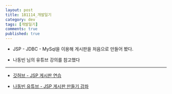 ```yaml
---
layout: post
title: 181114_개발일기
category: dev
tags: [개발일기]
comments: true
published: true
---
```


* JSP - JDBC - MySql을 이용해 게시판을 처음으로 만들어 봤다.

* 나동빈 님의 유튜브 강의를 참고했다

---

* [깃허브 - JSP 게시판 연습](https://github.com/Jonny-Cho/jsp_bbs_prac)

* [나동빈 유튜브 - JSP 게시판 만들기 강좌](https://www.youtube.com/watch?v=wEIBDHfoMBg&list=PLRx0vPvlEmdAZv_okJzox5wj2gG_fNh_6)
